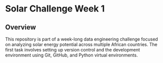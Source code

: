 # Solar Challenge Week 1

## Overview

This repository is part of a week-long data engineering challenge focused on analyzing solar energy potential across multiple African countries. The first task involves setting up version control and the development environment using Git, GitHub, and Python virtual environments.
